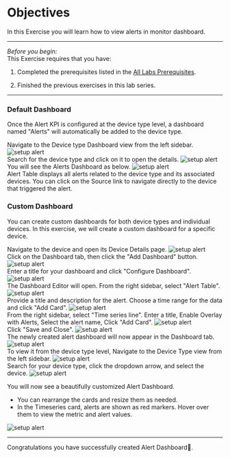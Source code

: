 # Objectives
In this Exercise you will learn how to view alerts in monitor dashboard.

---
*Before you begin:*  
This Exercise requires that you have:

1. Completed the prerequisites listed in the [All Labs Prerequisites](prereqs.md).

2. Finished the previous exercises in this lab series.

---

### Default Dashboard

Once the Alert KPI is configured at the device type level, a dashboard named "Alerts" will automatically be added to the device type.

Navigate to the Device type Dashboard view from the left sidebar.
![setup alert](img/ha17.png)</br>
Search for the device type and click on it to open the details.
![setup alert](img/ha18.png)</br>
You will see the Alerts Dashboard as below.
![setup alert](img/ha19.png)</br>
Alert Table displays all alerts related to the device type and its associated devices. You can click on the Source link to navigate directly to the device that triggered the alert.

### Custom Dashboard

You can create custom dashboards for both device types and individual devices. In this exercise, we will create a custom dashboard for a specific device.

Navigate to the device and open its Device Details page.
![setup alert](img/viewalert1.png)</br>
Click on the Dashboard tab, then click the "Add Dashboard" button.
![setup alert](img/viewalert2.png)</br>
Enter a title for your dashboard and click "Configure Dashboard".
![setup alert](img/viewalert3.png)</br>
The Dashboard Editor will open. From the right sidebar, select "Alert Table".
![setup alert](img/viewalert4.png)</br>
Provide a title and description for the alert. Choose a time range for the data and click "Add Card".
![setup alert](img/viewalert5.png)</br>
From the right sidebar, select "Time series line". Enter a title, Enable Overlay with Alerts, Select the alert name, Click "Add Card".
![setup alert](img/viewalert6.png)</br>
Click "Save and Close".
![setup alert](img/viewalert11.png)</br>
The newly created alert dashboard will now appear in the Dashboard tab.
![setup alert](img/viewalert7.png)</br>
To view it from the device type level, Navigate to the Device Type view from the left sidebar.
![setup alert](img/viewalert8.png)</br>
Search for your device type, click the dropdown arrow, and select the device.
![setup alert](img/viewalert9.png)</br>

You will now see a beautifully customized Alert Dashboard.

* You can rearrange the cards and resize them as needed.
* In the Timeseries card, alerts are shown as red markers. Hover over them to view the metric and alert values.

![setup alert](img/viewalert10.png)</br>



---
Congratulations you have successfully created Alert Dashboard🤗.</br>
